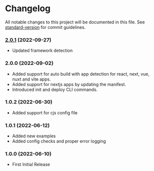 # Changelog

All notable changes to this project will be documented in this file. See [standard-version](https://github.com/conventional-changelog/standard-version) for commit guidelines.

### [2.0.1](https://github.com/pawanpaudel93/web-bundlr/compare/v2.0.0...v2.0.1) (2022-09-27)
- Updated framework detection
### 2.0.0 (2022-09-02)
- Added support for auto build with app detection for react, next, vue, nuxt and vite apps.
- Added support for nextjs apps by updating the manifest.
- Introduced init and deploy CLI commands.

### 1.0.2 (2022-06-30)
- Added support for cjs config file
  
### 1.0.1 (2022-06-12)
- Added new examples
- Added config checks and proper error logging

### 1.0.0 (2022-06-10)
- First Initial Release

